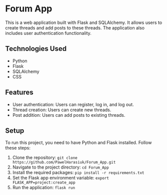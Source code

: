 # Forum App

This is a web application built with Flask and SQLAlchemy. It allows users to create threads and add posts to these threads. The application also includes user authentication functionality.

## Technologies Used

- Python
- Flask
- SQLAlchemy
- CSS

## Features

- User authentication: Users can register, log in, and log out.
- Thread creation: Users can create new threads.
- Post addition: Users can add posts to existing threads.

## Setup

To run this project, you need to have Python and Flask installed. Follow these steps:

1. Clone the repository: `git clone https://github.com/PawelHarasiuk/Forum_App.git`
2. Navigate to the project directory: `cd Forum_App`
3. Install the required packages: `pip install -r requirements.txt`
4. Set the Flask app environment variable: `export FLASK_APP=project:create_app`
5. Run the application: `flask run`

